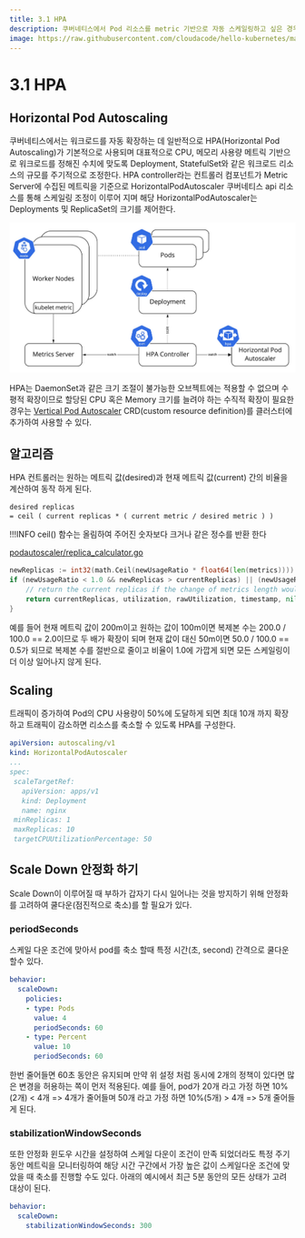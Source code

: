 ```yaml
---
title: 3.1 HPA
description: 쿠버네티스에서 Pod 리소스를 metric 기반으로 자동 스케일링하고 싶은 경우 HPA(Horizontal Pod Autoscaling)을 활용할 수 있다
image: https://raw.githubusercontent.com/cloudacode/hello-kubernetes/main/docs/assets/kubernetes-school.png
---
```


# 3.1 HPA

## Horizontal Pod Autoscaling

쿠버네티스에서는 워크로드를 자동 확장하는 데 일반적으로 HPA(Horizontal Pod Autoscaling)가 기본적으로 사용되며 대표적으로 CPU, 메모리 사용량 메트릭 기반으로 워크로드를 정해진 수치에 맞도록 Deployment, StatefulSet와 같은 워크로드 리소스의 규모를 주기적으로 조정한다.
HPA controller라는 컨트롤러 컴포넌트가 Metric Server에 수집된 메트릭을 기준으로 HorizontalPodAutoscaler 쿠버네티스 api 리소스를 통해 스케일링 조정이 이루어 지며 해당 HorizontalPodAutoscaler는 Deployments 및 ReplicaSet의 크기를 제어한다.

![horizontal-pod-autoscaler](./assets/hpa.jpg)

HPA는 DaemonSet과 같은 크기 조절이 불가능한 오브젝트에는 적용할 수 없으며 수평적 확장이므로 할당된 CPU 혹은 Memory 크기를 늘려야 하는 수직적 확장이 필요한 경우는 [Vertical Pod Autoscaler](https://github.com/kubernetes/autoscaler/tree/master/vertical-pod-autoscaler#install-command) CRD(custom resource definition)를 클러스터에 추가하여 사용할 수 있다.

## 알고리즘

HPA 컨트롤러는 원하는 메트릭 값(desired)과 현재 메트릭 값(current) 간의 비율을 계산하여 동작 하게 된다.

```
desired replicas
= ceil ( current replicas * ( current metric / desired metric ) )
```

!!!INFO
    ceil() 함수는 올림하여 주어진 숫자보다 크거나 같은 정수를 반환 한다

[podautoscaler/replica_calculator.go](https://github.com/kubernetes/kubernetes/blob/master/pkg/controller/podautoscaler/replica_calculator.go#L141-L145)

```go
newReplicas := int32(math.Ceil(newUsageRatio * float64(len(metrics))))
if (newUsageRatio < 1.0 && newReplicas > currentReplicas) || (newUsageRatio > 1.0 && newReplicas < currentReplicas) {
    // return the current replicas if the change of metrics length would cause a change in scale direction
    return currentReplicas, utilization, rawUtilization, timestamp, nil
}
```


예를 들어 현재 메트릭 값이 200m이고 원하는 값이 100m이면 복제본 수는 200.0 / 100.0 == 2.0이므로 두 배가 확장이 되며 현재 값이 대신 50m이면 50.0 / 100.0 == 0.5가 되므로 복제본 수를 절반으로 줄이고 비율이 1.0에 가깝게 되면 모든 스케일링이 더 이상 일어나지 않게 된다.

## Scaling

트래픽이 증가하여 Pod의 CPU 사용량이 50%에 도달하게 되면 최대 10개 까지 확장하고 트래픽이 감소하면 리소스를 축소할 수 있도록 HPA를 구성한다.

```yaml
apiVersion: autoscaling/v1
kind: HorizontalPodAutoscaler
...
spec:
 scaleTargetRef:
   apiVersion: apps/v1
   kind: Deployment
   name: nginx
 minReplicas: 1
 maxReplicas: 10
 targetCPUUtilizationPercentage: 50
```


## Scale Down 안정화 하기

Scale Down이 이루어질 때 부하가 갑자기 다시 일어나는 것을 방지하기 위해 안정화를 고려하여 쿨다운(점진적으로 축소)를 할 필요가 있다.

### periodSeconds

스케일 다운 조건에 맞아서 pod를 축소 할때 특정 시간(초, second) 간격으로 쿨다운 할수 있다.

```yaml
behavior:
  scaleDown:
    policies:
    - type: Pods
      value: 4
      periodSeconds: 60
    - type: Percent
      value: 10
      periodSeconds: 60
```
한번 줄어들면 60초 동안은 유지되며 만약 위 설정 처럼 동시에 2개의 정책이 있다면 많은 변경을 허용하는 쪽이 먼저 적용된다.
예를 들어, pod가 20개 라고 가정 하면 10%(2개) < 4개 => 4개가 줄어들며 50개 라고 가정 하면 10%(5개) > 4개    => 5개 줄어들게 된다.

### stabilizationWindowSeconds

또한 안정화 윈도우 시간을 설정하여 스케일 다운이 조건이 만족 되었더라도 특정 주기 동안 메트릭을 모니터링하여 해당 시간 구간에서 가장 높은 값이 스케일다운 조건에 맞았을 때 축소를 진행할 수도 있다. 아래의 예시에서 최근 5분 동안의 모든 상태가 고려 대상이 된다.

```yaml
behavior:
  scaleDown:
    stabilizationWindowSeconds: 300
```
